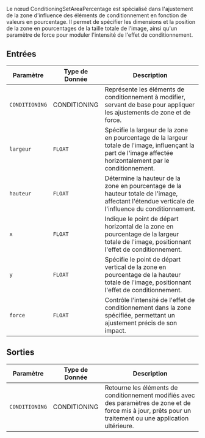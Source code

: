 Le nœud ConditioningSetAreaPercentage est spécialisé dans l'ajustement de la zone d'influence des éléments de conditionnement en fonction de valeurs en pourcentage. Il permet de spécifier les dimensions et la position de la zone en pourcentages de la taille totale de l'image, ainsi qu'un paramètre de force pour moduler l'intensité de l'effet de conditionnement.

## Entrées

| Paramètre | Type de Donnée | Description |
|-----------|-------------|-------------|
| `CONDITIONING` | CONDITIONING | Représente les éléments de conditionnement à modifier, servant de base pour appliquer les ajustements de zone et de force. |
| `largeur`   | `FLOAT`     | Spécifie la largeur de la zone en pourcentage de la largeur totale de l'image, influençant la part de l'image affectée horizontalement par le conditionnement. |
| `hauteur`  | `FLOAT`     | Détermine la hauteur de la zone en pourcentage de la hauteur totale de l'image, affectant l'étendue verticale de l'influence du conditionnement. |
| `x`       | `FLOAT`     | Indique le point de départ horizontal de la zone en pourcentage de la largeur totale de l'image, positionnant l'effet de conditionnement. |
| `y`       | `FLOAT`     | Spécifie le point de départ vertical de la zone en pourcentage de la hauteur totale de l'image, positionnant l'effet de conditionnement. |
| `force`| `FLOAT`     | Contrôle l'intensité de l'effet de conditionnement dans la zone spécifiée, permettant un ajustement précis de son impact. |

## Sorties

| Paramètre | Type de Donnée | Description |
|-----------|-------------|-------------|
| `CONDITIONING` | CONDITIONING | Retourne les éléments de conditionnement modifiés avec des paramètres de zone et de force mis à jour, prêts pour un traitement ou une application ultérieure. |
